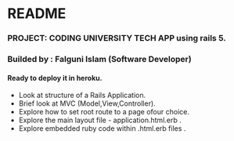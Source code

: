 # README

### PROJECT: CODING UNIVERSITY TECH APP using rails 5.

### Builded by : Falguni Islam (Software Developer)

#### Ready to deploy it in heroku.


*  Look at structure of a Rails Application.
*  Brief look at MVC (Model,View,Controller).
*  Explore how to set root route to a page ofour choice.
*  Explore the main layout file - application.html.erb .
*  Explore embedded ruby code within .html.erb files .


